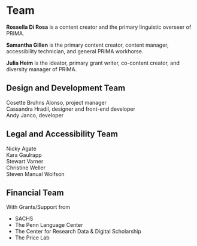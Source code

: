 # Team

**Rossella Di Rosa** is a content creator and the primary linguistic overseer of PRIMA. 

**Samantha Gillen** is the primary content creator, content manager, accessibility technician, and general PRIMA workhorse.

**Julia Heim** is the ideator, primary grant writer, co-content creator, and diversity manager of PRIMA. 

<h2>Design and Development Team</h2>
Cosette Bruhns Alonso, project manager<br>
Cassandra Hradil, designer and front-end developer<br>
Andy Janco, developer<br>

<h2>Legal and Accessibility Team</h2>
Nicky Agate<br>
Kara Gaulrapp<br>
Stewart Varner<br>
Christine Weller<br>
Steven Manual Wolfson

<h2>Financial Team</h2>
With Grants/Support from  

- SACHS
- The Penn Language Center
- The Center for Research Data & Digital Scholarship
- The Price Lab
